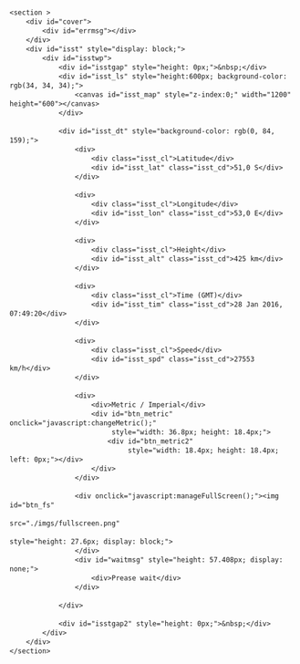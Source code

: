 
<article class="fullwidth">
    <header>
        <script type="text/javascript" src="./js/iss/tracker_cut.js"></script>
        <!--<script type="text/javascript" charset="UTF-8" src="./js/iss/common.js"></script>-->
        <!--<script type="text/javascript" src="./js/iss/issviewinit.js"></script>-->
    </header>

    <section >
        <div id="cover">
            <div id="errmsg"></div>
        </div>
        <div id="isst" style="display: block;">
            <div id="isstwp">
                <div id="isstgap" style="height: 0px;">&nbsp;</div>
                <div id="isst_ls" style="height:600px; background-color: rgb(34, 34, 34);">
                    <canvas id="isst_map" style="z-index:0;" width="1200" height="600"></canvas>
                </div>

                <div id="isst_dt" style="background-color: rgb(0, 84, 159);">
                    <div>
                        <div class="isst_cl">Latitude</div>
                        <div id="isst_lat" class="isst_cd">51,0 S</div>
                    </div>

                    <div>
                        <div class="isst_cl">Longitude</div>
                        <div id="isst_lon" class="isst_cd">53,0 E</div>
                    </div>

                    <div>
                        <div class="isst_cl">Height</div>
                        <div id="isst_alt" class="isst_cd">425 km</div>
                    </div>

                    <div>
                        <div class="isst_cl">Time (GMT)</div>
                        <div id="isst_tim" class="isst_cd">28 Jan 2016, 07:49:20</div>
                    </div>

                    <div>
                        <div class="isst_cl">Speed</div>
                        <div id="isst_spd" class="isst_cd">27553 km/h</div>
                    </div>

                    <div>
                        <div>Metric / Imperial</div>
                        <div id="btn_metric" onclick="javascript:changeMetric();"
                             style="width: 36.8px; height: 18.4px;">
                            <div id="btn_metric2"
                                 style="width: 18.4px; height: 18.4px; left: 0px;"></div>
                        </div>
                    </div>

                    <div onclick="javascript:manageFullScreen();"><img id="btn_fs"
                                                                       src="./imgs/fullscreen.png"
                                                                       style="height: 27.6px; display: block;">
                    </div>
                    <div id="waitmsg" style="height: 57.408px; display: none;">
                        <div>Prease wait</div>
                    </div>

                </div>

                <div id="isstgap2" style="height: 0px;">&nbsp;</div>
            </div>
        </div>
    </section>
</article>
